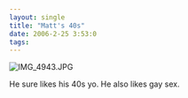 ```yaml
---
layout: single
title: "Matt's 40s"
date: 2006-2-25 3:53:0
tags: 
---
```


![IMG_4943.JPG][1]

He sure likes his 40s yo. He also likes gay sex.

   [1]: http://web.archive.org/web/20060314154122im_/http://greener.sdf1.org/blog/archives/IMG_4943.JPG
